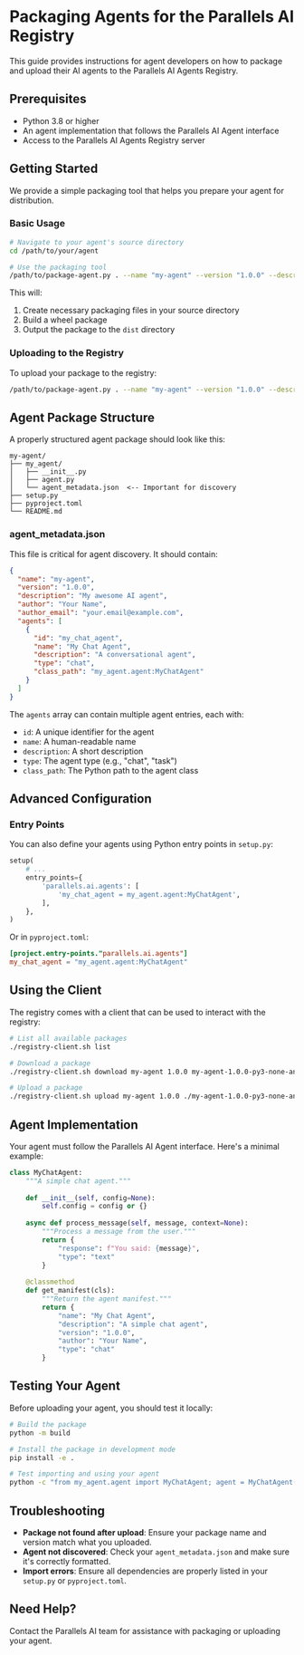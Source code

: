 # Packaging Agents for the Parallels AI Registry

This guide provides instructions for agent developers on how to package and upload their AI agents to the Parallels AI Agents Registry.

## Prerequisites

- Python 3.8 or higher
- An agent implementation that follows the Parallels AI Agent interface
- Access to the Parallels AI Agents Registry server

## Getting Started

We provide a simple packaging tool that helps you prepare your agent for distribution.

### Basic Usage

```bash
# Navigate to your agent's source directory
cd /path/to/your/agent

# Use the packaging tool
/path/to/package-agent.py . --name "my-agent" --version "1.0.0" --description "My awesome AI agent" --author "Your Name" --author-email "your.email@example.com"
```

This will:

1. Create necessary packaging files in your source directory
2. Build a wheel package
3. Output the package to the `dist` directory

### Uploading to the Registry

To upload your package to the registry:

```bash
/path/to/package-agent.py . --name "my-agent" --version "1.0.0" --description "My awesome AI agent" --author "Your Name" --author-email "your.email@example.com" --upload --server "http://registry-server:8000"
```

## Agent Package Structure

A properly structured agent package should look like this:

```
my-agent/
├── my_agent/
│   ├── __init__.py
│   ├── agent.py
│   └── agent_metadata.json  <-- Important for discovery
├── setup.py
├── pyproject.toml
└── README.md
```

### agent_metadata.json

This file is critical for agent discovery. It should contain:

```json
{
  "name": "my-agent",
  "version": "1.0.0",
  "description": "My awesome AI agent",
  "author": "Your Name",
  "author_email": "your.email@example.com",
  "agents": [
    {
      "id": "my_chat_agent",
      "name": "My Chat Agent",
      "description": "A conversational agent",
      "type": "chat",
      "class_path": "my_agent.agent:MyChatAgent"
    }
  ]
}
```

The `agents` array can contain multiple agent entries, each with:

- `id`: A unique identifier for the agent
- `name`: A human-readable name
- `description`: A short description
- `type`: The agent type (e.g., "chat", "task")
- `class_path`: The Python path to the agent class

## Advanced Configuration

### Entry Points

You can also define your agents using Python entry points in `setup.py`:

```python
setup(
    # ...
    entry_points={
        'parallels.ai.agents': [
            'my_chat_agent = my_agent.agent:MyChatAgent',
        ],
    },
)
```

Or in `pyproject.toml`:

```toml
[project.entry-points."parallels.ai.agents"]
my_chat_agent = "my_agent.agent:MyChatAgent"
```

## Using the Client

The registry comes with a client that can be used to interact with the registry:

```bash
# List all available packages
./registry-client.sh list

# Download a package
./registry-client.sh download my-agent 1.0.0 my-agent-1.0.0-py3-none-any.whl

# Upload a package
./registry-client.sh upload my-agent 1.0.0 ./my-agent-1.0.0-py3-none-any.whl --description "My awesome AI agent"
```

## Agent Implementation

Your agent must follow the Parallels AI Agent interface. Here's a minimal example:

```python
class MyChatAgent:
    """A simple chat agent."""
    
    def __init__(self, config=None):
        self.config = config or {}
    
    async def process_message(self, message, context=None):
        """Process a message from the user."""
        return {
            "response": f"You said: {message}",
            "type": "text"
        }
    
    @classmethod
    def get_manifest(cls):
        """Return the agent manifest."""
        return {
            "name": "My Chat Agent",
            "description": "A simple chat agent",
            "version": "1.0.0",
            "author": "Your Name",
            "type": "chat"
        }
```

## Testing Your Agent

Before uploading your agent, you should test it locally:

```bash
# Build the package
python -m build

# Install the package in development mode
pip install -e .

# Test importing and using your agent
python -c "from my_agent.agent import MyChatAgent; agent = MyChatAgent(); print(agent.get_manifest())"
```

## Troubleshooting

- **Package not found after upload**: Ensure your package name and version match what you uploaded.
- **Agent not discovered**: Check your `agent_metadata.json` and make sure it's correctly formatted.
- **Import errors**: Ensure all dependencies are properly listed in your `setup.py` or `pyproject.toml`.

## Need Help?

Contact the Parallels AI team for assistance with packaging or uploading your agent.
